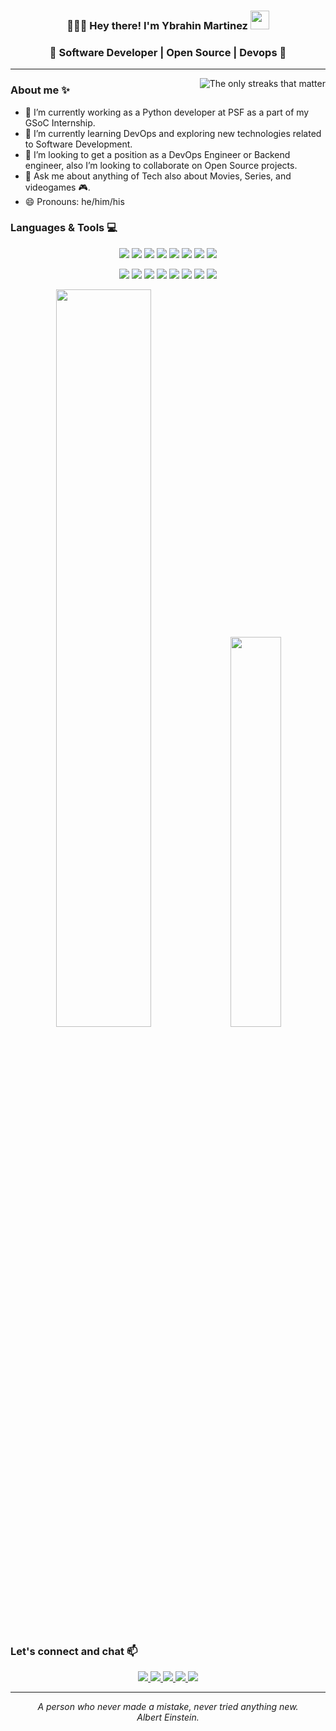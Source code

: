 <h3 align="center">👨🏻‍💻 Hey there! I'm Ybrahin Martinez <img src="https://github.com/y-martinez/y-martinez/blob/master/hi.gif" width="30px"> </h3>
<h3 align="center">🚀 Software Developer | Open Source | Devops 🚀</h3>

---

<img align="right" src="https://github-readme-streak-stats.herokuapp.com/?user=y-martinez&count_private=true&show_icons=true&theme=nord" alt="The only streaks that matter"/>

### About me ✨

- 🔭 I’m currently working as a Python developer at PSF as a part of my GSoC Internship.
- 🌱 I’m currently learning DevOps and exploring new technologies related to Software Development.
- 👯 I’m looking to get a position as a DevOps Engineer or Backend engineer, also I’m looking to collaborate on Open Source projects.
- 💬 Ask me about anything of Tech also about Movies, Series, and videogames 🎮.
- 😄 Pronouns: he/him/his

### Languages & Tools 💻

<p align="center">
  <img src="https://img.shields.io/badge/html%205-grey?style=for-the-badge&logo=html5&logoColor=white&labelColor=748FAC"/>
  <img src="https://img.shields.io/badge/css%203-grey?style=for-the-badge&logo=css3&logoColor=white&labelColor=748FAC"/>
  <img src="https://img.shields.io/badge/-JavaScript-grey?style=for-the-badge&logo=javascript&logoColor=white&labelColor=748FAC"/>
  <img src="https://img.shields.io/badge/-bootstrap-grey?style=for-the-badge&logo=bootstrap&logoColor=white&labelColor=748FAC"/>
  
  <img src="https://img.shields.io/badge/-python-grey?style=for-the-badge&logo=python&logoColor=white&labelColor=748FAC"/>
  <img src="https://img.shields.io/badge/-django-grey?style=for-the-badge&logo=django&logoColor=white&labelColor=748FAC"/>
  <img src="https://img.shields.io/badge/-git-grey?style=for-the-badge&logo=git&logoColor=white&labelColor=748FAC"/>
  <img src="https://img.shields.io/badge/-github-grey?style=for-the-badge&logo=github&logoColor=white&labelColor=748FAC"/>
</p>

<p align="center">
  <img src="https://img.shields.io/badge/-Amazon_aws-grey?style=for-the-badge&logo=amazon-aws&logoColor=white&labelColor=748FAC"/>
  <img src="https://img.shields.io/badge/-Google_Cloud-grey?style=for-the-badge&logo=google-cloud&logoColor=white&labelColor=748FAC"/>
  <img src="https://img.shields.io/badge/-heroku-grey?style=for-the-badge&logo=heroku&logoColor=white&labelColor=748FAC"/>
  
  <img src="https://img.shields.io/badge/-Jenkins-grey?style=for-the-badge&logo=jenkins&logoColor=white&labelColor=748FAC"/>
  <img src="https://img.shields.io/badge/-Github_Actions-grey?style=for-the-badge&logo=github-actions&logoColor=white&labelColor=748FAC"/>
  <img src="https://img.shields.io/badge/-Travis_CI-grey?style=for-the-badge&logo=travis-ci&logoColor=white&labelColor=748FAC"/>

  <img src="https://img.shields.io/badge/-Linux-grey?style=for-the-badge&logo=linux&logoColor=white&labelColor=748FAC"/>
  <img src="https://img.shields.io/badge/-VS_code-grey?style=for-the-badge&logo=visual-studio-code&logoColor=white&labelColor=748FAC"/>
  
</p>

<p align="center">
  <img width="55%" src="https://github-readme-stats.vercel.app/api?username=y-martinez&count_private=true&show_icons=true&theme=nord&include_all_commits=true&hide=stars"/>

  <img width="40%" src="https://github-readme-stats.vercel.app/api/top-langs/?username=y-martinez&layout=compact&theme=nord&hide=php,javascript,html,css,java" />
</p>


### Let's connect and chat 📫

<p align="center">
  <a href="mailto:martinez.ybrahin@gmail.com" alt="Ybrahin Martinez's Gmail">
    <img src="https://img.shields.io/badge/-Gmail-grey?style=for-the-badge&logo=gmail&logoColor=white&labelColor=748FAC"/>
  </a>



  <a href="https://www.linkedin.com/in/ybrahinmartinez/" alt="Ybrahin Martinez's Linkedin account">
    <img src="https://img.shields.io/badge/-Linkedin-grey?style=for-the-badge&logo=linkedin&logoColor=white&labelColor=748FAC"/>
  </a>

  <a href="https://twitter.com/Ybra_Martinez" alt="Ybrahin Martinez's Twitter account">
    <img src="https://img.shields.io/badge/-Twitter-grey?style=for-the-badge&logo=twitter&logoColor=white&labelColor=748FAC"/>
  </a>

  <a href="https://dev.to/ymartinez" alt="Ybrahin Martinez's DEV Profile">
    <img src="https://img.shields.io/badge/-dev_to-grey?style=for-the-badge&logo=dev-dot-to&logoColor=white&labelColor=748FAC"/>
  </a>


  <img src="https://shields-io-visitor-counter.herokuapp.com/badge?page=y-martinez.y-martinez&color=555555&labelColor=748FAC&logo=GitHub&logoColor=white&style=for-the-badge">
</p>

---

<p align="center">
   <i>A person who never made a mistake, never tried anything new.</i>
   <br>
   <i>Albert Einstein.</i>
</p> 

